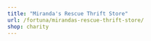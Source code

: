 ```yaml
---
title: "Miranda's Rescue Thrift Store"
url: /fortuna/mirandas-rescue-thrift-store/
shop: charity
---
```

